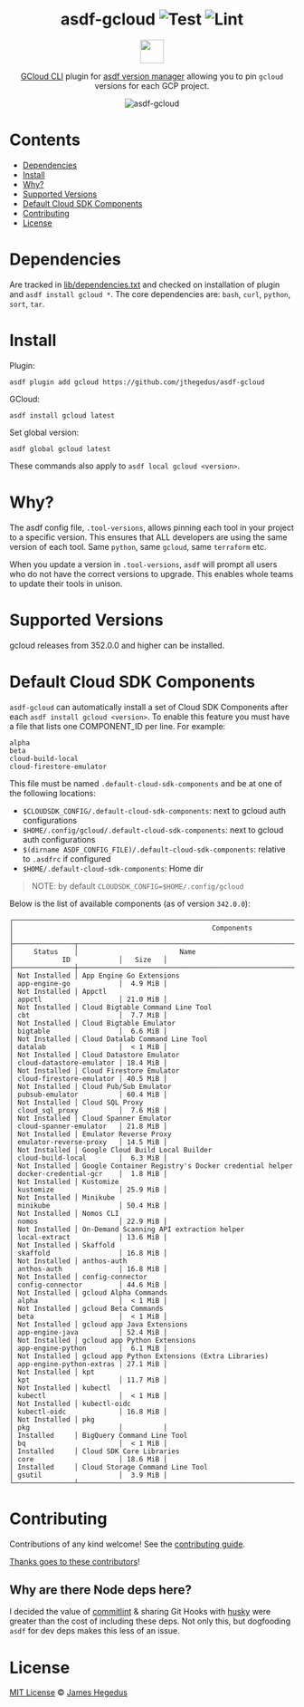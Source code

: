 <div align="center">

# asdf-gcloud ![Test](https://github.com/jthegedus/asdf-gcloud/workflows/Test/badge.svg) ![Lint](https://github.com/jthegedus/asdf-gcloud/workflows/Lint/badge.svg)

<a href="https://cloud.google.com/sdk/gcloud/reference" target="_blank" rel="noopener noreferrer">
  <img src="assets/logo_lockup_cloud_rgb.png" height="42" align="middle" />
</a>

[GCloud CLI](https://cloud.google.com/sdk/gcloud/reference) plugin for [asdf version manager](https://asdf-vm.com) allowing you to pin `gcloud` versions for each GCP project.

![asdf-gcloud](./assets/asdf-gcloud.png)

</div>

# Contents

- [Dependencies](#dependencies)
- [Install](#install)
- [Why?](#why)
- [Supported Versions](#supported-versions)
- [Default Cloud SDK Components](#default-cloud-sdk-components)
- [Contributing](#contributing)
- [License](#license)

# Dependencies

Are tracked in [lib/dependencies.txt](lib/dependencies.txt) and checked on installation of plugin and `asdf install gcloud *`. The core dependencies are: `bash`, `curl`, `python`, `sort`, `tar`.

# Install

Plugin:

```shell
asdf plugin add gcloud https://github.com/jthegedus/asdf-gcloud
```

GCloud:

```shell
asdf install gcloud latest
```

Set global version:

```shell
asdf global gcloud latest
```

These commands also apply to `asdf local gcloud <version>`.

# Why?

The asdf config file, `.tool-versions`, allows pinning each tool in your project to a specific version. This ensures that ALL developers are using the same version of each tool. Same `python`, same `gcloud`, same `terraform` etc.

When you update a version in `.tool-versions`, `asdf` will prompt all users who do not have the correct versions to upgrade. This enables whole teams to update their tools in unison.

# Supported Versions

gcloud releases from 352.0.0 and higher can be installed.

# Default Cloud SDK Components

`asdf-gcloud` can automatically install a set of Cloud SDK Components after each `asdf install gcloud <version>`. To enable this feature you must have a file that lists one COMPONENT_ID per line. For example:

```
alpha
beta
cloud-build-local
cloud-firestore-emulator
```

This file must be named `.default-cloud-sdk-components` and be at one of the following locations:

- `$CLOUDSDK_CONFIG/.default-cloud-sdk-components`: next to gcloud auth configurations
- `$HOME/.config/gcloud/.default-cloud-sdk-components`: next to gcloud auth configurations
- `$(dirname ASDF_CONFIG_FILE)/.default-cloud-sdk-components`: relative to `.asdfrc` if configured
- `$HOME/.default-cloud-sdk-components`: Home dir

> NOTE: by default `CLOUDSDK_CONFIG=$HOME/.config/gcloud`

Below is the list of available components (as of version `342.0.0`):

```
┌────────────────────────────────────────────────────────────────────────────────────────────────────────────┐
│                                                 Components                                                 │
├───────────────┬──────────────────────────────────────────────────────┬──────────────────────────┬──────────┤
│     Status    │                         Name                         │            ID            │   Size   │
├───────────────┼──────────────────────────────────────────────────────┼──────────────────────────┼──────────┤
│ Not Installed │ App Engine Go Extensions                             │ app-engine-go            │  4.9 MiB │
│ Not Installed │ Appctl                                               │ appctl                   │ 21.0 MiB │
│ Not Installed │ Cloud Bigtable Command Line Tool                     │ cbt                      │  7.7 MiB │
│ Not Installed │ Cloud Bigtable Emulator                              │ bigtable                 │  6.6 MiB │
│ Not Installed │ Cloud Datalab Command Line Tool                      │ datalab                  │  < 1 MiB │
│ Not Installed │ Cloud Datastore Emulator                             │ cloud-datastore-emulator │ 18.4 MiB │
│ Not Installed │ Cloud Firestore Emulator                             │ cloud-firestore-emulator │ 40.5 MiB │
│ Not Installed │ Cloud Pub/Sub Emulator                               │ pubsub-emulator          │ 60.4 MiB │
│ Not Installed │ Cloud SQL Proxy                                      │ cloud_sql_proxy          │  7.6 MiB │
│ Not Installed │ Cloud Spanner Emulator                               │ cloud-spanner-emulator   │ 21.8 MiB │
│ Not Installed │ Emulator Reverse Proxy                               │ emulator-reverse-proxy   │ 14.5 MiB │
│ Not Installed │ Google Cloud Build Local Builder                     │ cloud-build-local        │  6.3 MiB │
│ Not Installed │ Google Container Registry's Docker credential helper │ docker-credential-gcr    │  1.8 MiB │
│ Not Installed │ Kustomize                                            │ kustomize                │ 25.9 MiB │
│ Not Installed │ Minikube                                             │ minikube                 │ 50.4 MiB │
│ Not Installed │ Nomos CLI                                            │ nomos                    │ 22.9 MiB │
│ Not Installed │ On-Demand Scanning API extraction helper             │ local-extract            │ 13.6 MiB │
│ Not Installed │ Skaffold                                             │ skaffold                 │ 16.8 MiB │
│ Not Installed │ anthos-auth                                          │ anthos-auth              │ 16.8 MiB │
│ Not Installed │ config-connector                                     │ config-connector         │ 44.6 MiB │
│ Not Installed │ gcloud Alpha Commands                                │ alpha                    │  < 1 MiB │
│ Not Installed │ gcloud Beta Commands                                 │ beta                     │  < 1 MiB │
│ Not Installed │ gcloud app Java Extensions                           │ app-engine-java          │ 52.4 MiB │
│ Not Installed │ gcloud app Python Extensions                         │ app-engine-python        │  6.1 MiB │
│ Not Installed │ gcloud app Python Extensions (Extra Libraries)       │ app-engine-python-extras │ 27.1 MiB │
│ Not Installed │ kpt                                                  │ kpt                      │ 11.7 MiB │
│ Not Installed │ kubectl                                              │ kubectl                  │  < 1 MiB │
│ Not Installed │ kubectl-oidc                                         │ kubectl-oidc             │ 16.8 MiB │
│ Not Installed │ pkg                                                  │ pkg                      │          │
│ Installed     │ BigQuery Command Line Tool                           │ bq                       │  < 1 MiB │
│ Installed     │ Cloud SDK Core Libraries                             │ core                     │ 18.6 MiB │
│ Installed     │ Cloud Storage Command Line Tool                      │ gsutil                   │  3.9 MiB │
└───────────────┴──────────────────────────────────────────────────────┴──────────────────────────┴──────────┘
```

# Contributing

Contributions of any kind welcome! See the [contributing guide](CONTRIBUTING.md).

[Thanks goes to these contributors](https://github.com/jthegedus/asdf-gcloud/graphs/contributors)!

## Why are there Node deps here?

I decided the value of [commitlint](https://commitlint.js.org/#/) & sharing Git Hooks with [husky](https://typicode.github.io/husky/#/) were greater than the cost of including these deps. Not only this, but dogfooding `asdf` for dev deps makes this less of an issue.

# License

[MIT License](LICENSE) © [James Hegedus](https://github.com/jthegedus/)
